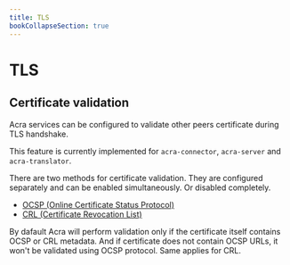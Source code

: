 ```yaml
---
title: TLS
bookCollapseSection: true
---
```




# TLS

## Certificate validation

Acra services can be configured to validate other peers certificate during TLS handshake.

This feature is currently implemented for `acra-connector`, `acra-server` and `acra-translator`.

There are two methods for certificate validation.
They are configured separately and can be enabled simultaneously.
Or disabled completely.
* [OCSP (Online Certificate Status Protocol)](ocsp)
* [CRL (Certificate Revocation List)](crl)

By dafault Acra will perform validation only if the certificate itself contains OCSP or CRL metadata.
And if certificate does not contain OCSP URLs, it won't be validated using OCSP protocol. Same applies for CRL.
